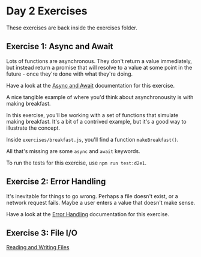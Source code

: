 # Day 2 Exercises

These exercises are back inside the exercises folder.

## Exercise 1: Async and Await

Lots of functions are asynchronous. They don't return a value immediately, but instead return a promise that will resolve to a value at some point in the future - once they're done with what they're doing.

Have a look at the [Async and Await](https://swe-docs.netlify.app/js/async-await.html) documentation for this exercise.

A nice tangible example of where you'd think about asynchronousity is with making breakfast. 

In this exercise, you'll be working with a set of functions that simulate making breakfast. It's a bit of a contrived example, but it's a good way to illustrate the concept.

Inside `exercises/breakfast.js`, you'll find a function `makeBreakfast()`.

All that's missing are some `async` and `await` keywords.

To run the tests for this exercise, use `npm run test:d2e1`.

## Exercise 2: Error Handling

It's inevitable for things to go wrong. Perhaps a file doesn't exist, or a network request fails. Maybe a user enters a value that doesn't make sense.

Have a look at the [Error Handling](https://swe-docs.netlify.app/js/handling-errors.html) documentation for this exercise.

## Exercise 3: File I/O

[Reading and Writing Files](https://swe-docs.netlify.app/js/reading-and-writing-files.html)
